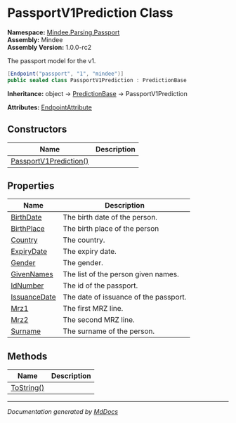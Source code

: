 ﻿<!--  
  <auto-generated>   
    The contents of this file were generated by a tool.  
    Changes to this file may be list if the file is regenerated  
  </auto-generated>   
-->

# PassportV1Prediction Class

**Namespace:** [Mindee.Parsing.Passport](../index.md)  
**Assembly:** Mindee  
**Assembly Version:** 1.0.0\-rc2

The passport model for the v1.

```csharp
[Endpoint("passport", "1", "mindee")]
public sealed class PassportV1Prediction : PredictionBase
```

**Inheritance:** object → [PredictionBase](../../Common/PredictionBase/index.md) → PassportV1Prediction

**Attributes:** [EndpointAttribute](../../EndpointAttribute/index.md)

## Constructors

| Name                                            | Description |
| ----------------------------------------------- | ----------- |
| [PassportV1Prediction()](constructors/index.md) |             |

## Properties

| Name                                       | Description                           |
| ------------------------------------------ | ------------------------------------- |
| [BirthDate](properties/BirthDate.md)       | The birth date of the person.         |
| [BirthPlace](properties/BirthPlace.md)     | The birth place  of the person        |
| [Country](properties/Country.md)           | The country.                          |
| [ExpiryDate](properties/ExpiryDate.md)     | The expiry date.                      |
| [Gender](properties/Gender.md)             | The gender.                           |
| [GivenNames](properties/GivenNames.md)     | The list of the person given names.   |
| [IdNumber](properties/IdNumber.md)         | The id of the passport.               |
| [IssuanceDate](properties/IssuanceDate.md) | The date of issuance of the passport. |
| [Mrz1](properties/Mrz1.md)                 | The first MRZ line.                   |
| [Mrz2](properties/Mrz2.md)                 | The second MRZ line.                  |
| [Surname](properties/Surname.md)           | The surname of the person.            |

## Methods

| Name                              | Description |
| --------------------------------- | ----------- |
| [ToString()](methods/ToString.md) |             |

___

*Documentation generated by [MdDocs](https://github.com/ap0llo/mddocs)*
